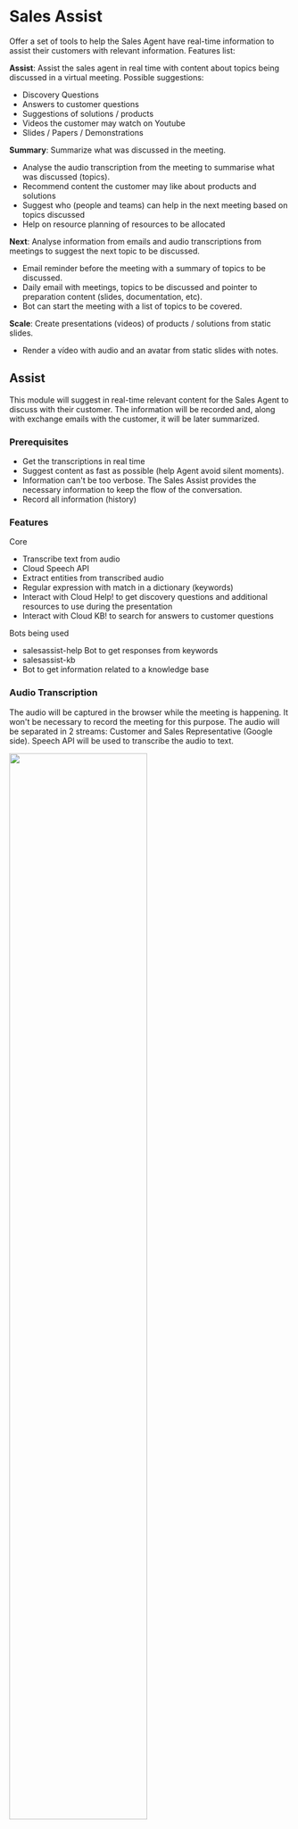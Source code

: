 # Sales Assist
Offer a set of tools to help the Sales Agent have real-time information to assist their customers with relevant information. Features list:  

**Assist**: Assist the sales agent in real time with content about topics being discussed in a virtual meeting. Possible suggestions:
- Discovery Questions
- Answers to customer questions
- Suggestions of solutions / products
- Videos the customer may watch on Youtube
- Slides / Papers / Demonstrations  

**Summary**: Summarize what was discussed in the meeting.
- Analyse the audio transcription from the meeting to summarise what was discussed (topics).
- Recommend content the customer may like about products and solutions
- Suggest who (people and teams) can help in the next meeting based on topics discussed
- Help on resource planning of resources to be allocated

**Next**: Analyse information from emails and audio transcriptions from meetings to suggest the next topic to be discussed.
- Email reminder before the meeting with a summary of topics to be discussed.
- Daily email with meetings, topics to be discussed and pointer to preparation content (slides, documentation, etc).
- Bot can start the meeting with a list of topics to be covered.

**Scale**: Create presentations (videos) of products / solutions from static slides.
- Render a vídeo with audio and an avatar from static slides with notes.


## Assist
This module will suggest in real-time relevant content for the Sales Agent to discuss with their customer. The information will be recorded and, along with exchange emails with the customer, it will be later summarized.  

### Prerequisites
- Get the transcriptions in real time
- Suggest content as fast as possible (help Agent avoid silent moments).
- Information can't be too verbose. The Sales Assist provides the necessary information to keep the flow of the conversation.
- Record all information (history)

### Features
Core
- Transcribe text from audio
 - Cloud Speech API
- Extract entities from transcribed audio
 - Regular expression with match in a dictionary (keywords)
- Interact with Cloud Help! to get discovery questions and additional resources to use during the presentation
- Interact with Cloud KB! to search for answers to customer questions

Bots being used
- salesassist-help
Bot to get responses from keywords
- salesassist-kb
 - Bot to get information related to a knowledge base


### Audio Transcription

The audio will be captured in the browser while the meeting is happening. It won't be necessary to record the meeting for this purpose. The audio will be separated in 2 streams: Customer and Sales Representative (Google side). Speech API will be used to transcribe the audio to text.

<img src="https://drive.google.com/uc?export=view&id=1xjw8-umCMNclJL5yeYMVIJZrF383mYDP" width="70%">


### Intent Matching
After the audio is transcribed to text, we will search for words from our dictionary of Cloud Products / Solutions and complete phrases from the customer. If a match is found, it will be sended to Dialogflow agent. The response is presented to the customer, as demonstrated in the following diagram. 

<img src="https://drive.google.com/uc?export=view&id=1k9Lp8924GEQ8cfW_vRL2MzI7-BB3bpHu" width="70%">

Speech API with authentication:
[1] [An architecture for production-ready live audio transcription using Speech-to-Text](https://cloud.google.com/solutions/media-entertainment/architecture-for-production-ready-live-transcription-using-speech-to-text)  
[2] [Implementing production-ready live audio transcription using Speech-to-Text (Tutorial)](https://cloud.google.com/solutions/media-entertainment/architecture-for-production-ready-live-transcription-tutorial)